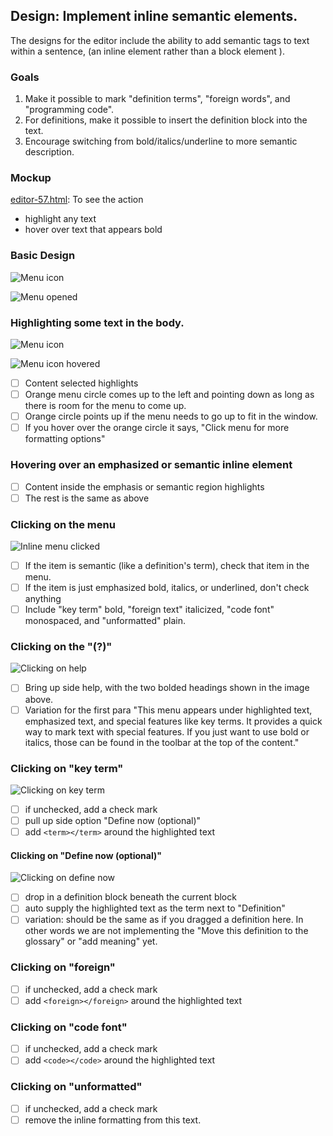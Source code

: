 ## Design: Implement inline semantic elements. 

The designs for the editor include the ability to add semantic tags to text within a sentence, \(an inline element rather than a block element \). 

### Goals

1. Make it possible to mark "definition terms", "foreign words", and "programming code".
2. For definitions, make it possible to insert the definition block into the text.
3. Encourage switching from bold/italics/underline to more semantic description.

### Mockup

[editor-57.html](http://oerpub.github.io/uidesigns/mockups/editor-ideas/editor-57.html): To see the action
 * highlight any text
 * hover over text that appears bold

### Basic Design

![Menu icon](http://oerpub.github.io/uidesigns/designs/images/inline-hovering-over-inline.png)

![Menu opened](http://oerpub.github.io/uidesigns/designs/images/inline-menu-clicked.png)

### Highlighting some text in the body.

![Menu icon](http://oerpub.github.io/uidesigns/designs/images/inline-highlighting-text.png)

![Menu icon hovered](http://oerpub.github.io/uidesigns/designs/images/inline-hover-over-menu-icon.png)

- [ ] Content selected highlights 
- [ ] Orange menu circle comes up to the left and pointing down as long as there is room for the menu to come up.
- [ ] Orange circle points up if the menu needs to go up to fit in the window.
- [ ] If you hover over the orange circle it says, "Click menu for more formatting options"

### Hovering over an emphasized or semantic inline element

- [ ] Content inside the emphasis or semantic region highlights
- [ ] The rest is the same as above

### Clicking on the menu

![Inline menu clicked](http://oerpub.github.io/uidesigns/designs/images/inline-menu-clicked.png)

- [ ] If the item is semantic \(like a definition's term\), check that item in the menu.
- [ ] If the item is just emphasized bold, italics, or underlined, don't check anything
- [ ] Include "key term" bold, "foreign text" italicized, "code font" monospaced, and "unformatted" plain.

### Clicking on the "\(?\)"

![Clicking on help](http://oerpub.github.io/uidesigns/designs/images/inline-clicking-help.png)

- [ ] Bring up side help, with the two bolded headings shown in the image above.
- [ ] Variation for the first para "This menu appears under highlighted text, emphasized text, and special features like key terms. It provides a quick way to mark text with special features. If you just want to use bold or italics, those can be found in the toolbar at the top of the content." 

### Clicking on "key term"

![Clicking on key term](http://oerpub.github.io/uidesigns/designs/images/inline-define-now.png)

- [ ] if unchecked, add a check mark
- [ ] pull up side option "Define now (optional)"
- [ ] add ```<term></term>``` around the highlighted text

#### Clicking on "Define now (optional)"

![Clicking on define now](http://oerpub.github.io/uidesigns/designs/images/inline-clicking-define-now.png)

- [ ] drop in a definition block beneath the current block
- [ ] auto supply the highlighted text as the term next to "Definition"
- [ ] variation: should be the same as if you dragged a definition here. In other words we are not implementing the "Move this definition to the glossary" or "add meaning" yet.

### Clicking on "foreign"

- [ ] if unchecked, add a check mark
- [ ] add ```<foreign></foreign>``` around the highlighted text

### Clicking on "code font"

- [ ] if unchecked, add a check mark
- [ ] add ```<code></code>``` around the highlighted text

### Clicking on "unformatted"

- [ ] if unchecked, add a check mark
- [ ] remove the inline formatting from this text. 
